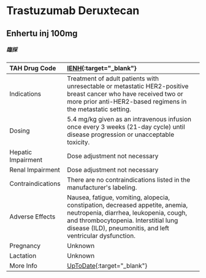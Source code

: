 # Trastuzumab Deruxtecan

## Enhertu inj 100mg

##### 臨採

| TAH Drug Code      | [IENH](https://www.tahsda.org.tw/drugs/hissearch.php?drug_code=IENH){:target="_blank"}                                                                                                                                         |
|:-------------------|:-------------------------------------------------------------------------------------------------------------------------------------------------------------------------------------------------------------------------------|
| Indications        | Treatment of adult patients with unresectable or metastatic HER2-positive breast cancer who have received two or more prior anti-HER2-based regimens in the metastatic setting.                                                |
| Dosing             | 5.4 mg/kg given as an intravenous infusion once every 3 weeks (21-day cycle) until disease progression or unacceptable toxicity.                                                                                               |
| Hepatic Impairment | Dose adjustment not necessary                                                                                                                                                                                                  |
| Renal Impairment   | Dose adjustment not necessary                                                                                                                                                                                                  |
| Contraindications  | There are no contraindications listed in the manufacturer's labeling.                                                                                                                                                          |
| Adverse Effects    | Nausea, fatigue, vomiting, alopecia, constipation, decreased appetite, anemia, neutropenia, diarrhea, leukopenia, cough, and thrombocytopenia. Interstitial lung disease (ILD), pneumonitis, and left ventricular dysfunction. |
| Pregnancy          | Unknown                                                                                                                                                                                                                        |
| Lactation          | Unknown                                                                                                                                                                                                                        |
| More Info          | [UpToDate](https://www.uptodate.com/contents/fam-trastuzumab-deruxtecan-drug-information){:target="_blank"}                                                                                                                    |

